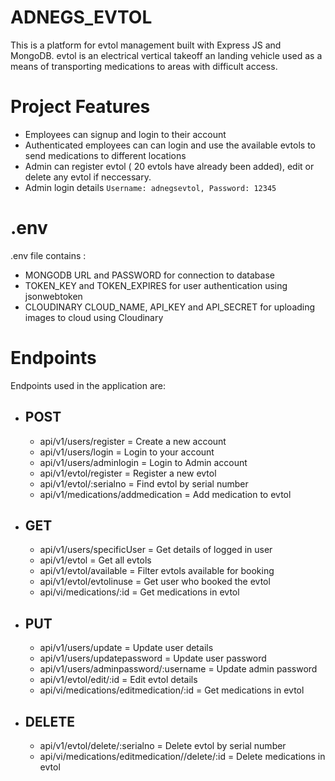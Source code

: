 # ADNEGS_EVTOL
This is a platform for evtol management built with Express JS and MongoDB.
evtol is an electrical vertical takeoff an landing vehicle used as a means of transporting medications to areas with difficult access.

# Project Features
* Employees can signup and login to their account
* Authenticated employees can can login and use the available evtols to send medications to different locations
* Admin can register evtol ( 20 evtols have already been added), edit or delete any evtol if neccessary.
* Admin login details `Username: adnegsevtol, Password: 12345`

# .env
.env file contains :
* MONGODB URL and PASSWORD for connection to database
* TOKEN_KEY and TOKEN_EXPIRES for user authentication using jsonwebtoken
* CLOUDINARY CLOUD_NAME, API_KEY and API_SECRET for uploading images to cloud using Cloudinary

# Endpoints
Endpoints used in the application are:

* ## POST
  * api/v1/users/register = Create a new account
  * api/v1/users/login = Login to your account
  * api/v1/users/adminlogin = Login to Admin account
  * api/v1/evtol/register = Register a new evtol
  * api/v1/evtol/:serialno = Find evtol by serial number
  * api/v1/medications/addmedication = Add medication to evtol
  
* ## GET
  * api/v1/users/specificUser = Get details of logged in user
  * api/v1/evtol = Get all evtols
  * api/v1/evtol/available = Filter evtols available for booking
  * api/v1/evtol/evtolinuse = Get user who booked the evtol
  * api/vi/medications/:id = Get medications in evtol
  
* ## PUT
  * api/v1/users/update = Update user details
  * api/v1/users/updatepassword = Update user password
  * api/v1/users/adminpassword/:username = Update admin password
  * api/v1/evtol/edit/:id = Edit evtol details
  * api/vi/medications/editmedication/:id = Get medications in evtol
  
* ## DELETE
  * api/v1/evtol/delete/:serialno = Delete evtol by serial number
  * api/vi/medications/editmedication//delete/:id = Delete medications in evtol
